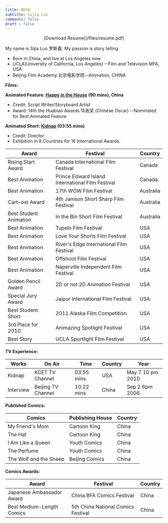 ```yaml
---
title: MOJO
subtitle: Sijia Luo
comments: false
draft : false
---
```

<center>[Download Resume](/files/resume.pdf)</center>

My name is Sijia Luo 罗斯嘉. My passion is story telling.

- Born in China, and live at Los Angeles now
- UCLA(University of California, Los Angeles) --Film and Television MFA, USA
- Beijing Film Academy 北京电影学院--Animation, CHINA


__Films:__

__Animated Feature: [Happy in the House](https://baike.baidu.com/item/%E6%AC%A2%E7%AC%91%E6%BB%A1%E5%B1%8B) (90 mins), China__

- Credit: Script Writer/Storyboard Artist
- Award: 14th the Huabiao Awards 华表奖 (Chinese Oscar) --Nominated for Best Animated Feature

__Animated Short: [Kidnap](https://www.youtube.com/watch?v=zddj4hjLvHM) (03:55 mins)__

- Credit: Director
- Exhibition in 8 Countries for 16 International Awards:

 Award  | Festival | Country |
 ------------- | ------------- | --------|
 Rising Start Award|Canada International Film Festival|Canada| 
 Best Animation|Prince Edward Island International Film Festival|Canada|
 Best Animation|17th WOW Film Festival|Australia|
 Cart-ost Award|4th Janison Short Sharp Film Festival|Australia|
 Best Student Animation|In the Bin Short Film Festival|Australia|
 Best Animation|Tupelo Film Festival|USA|
 Best Animation|Love Your Shorts Film Festival|USA|
 Best Animation|River's Edge International Film Festival|USA|
 Best Animation|Offshoot Film Festival|USA|
 Best Animation|Naperville Independent Film Festival|USA|
 Golden Pencil Award|2D or not 2D Animation Festival|USA|
 Special Jury Award|Jaipur International Film Festival|USA|
 Best Student Short|2011 Alaska Film Competition|USA|
 3rd Place for 2010|Animazing Spotlight Festival|USA|
 Best Story|UCLA Sportlight Film Festival|USA|
 
__TV Experience:__

Works|On Air | Time |Country | Year|
-----|-------|------|--------|-----|
Kidnap|KCET TV Channel|03:55 mins| USA| May 7 10 pm 2010|
Interview|Beijing TV Channel| 10:22 mins | China | Sep 2 6pm 2006|

__Published Comics:__

Comics|Publishing House|Country|
-----|-------|------|
My Friend's Mom|Cartoon King| China|
The Hat|Cartoon King|China|
I Am Like a Queen| Youth Comics|China|
The Perfume| Youth Comics|China|
The Wolf and the Sheep |Beijing Comics|China

__Comics Awards:__

Award|Festival|Country|
-----|-------|------|
Japanese Ambassador Award| China BFA Comics Festival|China|
Best Medium-Length Comics| 5th China National Comics Festival|China|

